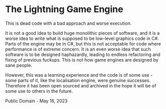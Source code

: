 # The Lightning Game Engine

This is dead code with a bad approach and worse execution.

It is not a good idea to build huge monolithic pieces of software, and it is a worse idea to write what is supposed to be low-level graphics code in C#. Parts of the engine may be in C#, but this is not acceptable for code where performance is of extreme concern. It is an even worse idea that such software is to be designed haphazardly, leading to endless refactoring and fixing of previous fuckups. This is not how game engines are designed by sane people.

However, this was a learning experience and the code is of some use - some parts of it, like the localisation engine, were genuine successes. Therefore it has been open sourced and archived in the hope it will be of some use to others in the future.

Public Domain - May 16, 2023
